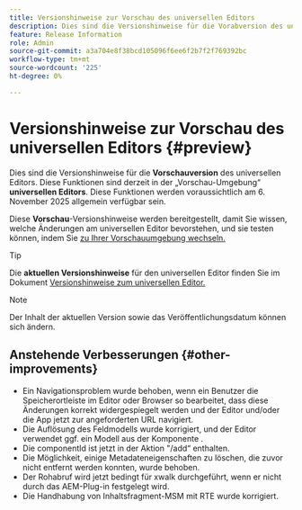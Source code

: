 ```yaml
---
title: Versionshinweise zur Vorschau des universellen Editors
description: Dies sind die Versionshinweise für die Vorabversion des universellen Editors.
feature: Release Information
role: Admin
source-git-commit: a3a704e8f38bcd105096f6ee6f2b7f2f769392bc
workflow-type: tm+mt
source-wordcount: '225'
ht-degree: 0%

---
```



# Versionshinweise zur Vorschau des universellen Editors {#preview}

Dies sind die Versionshinweise für die **Vorschauversion** des universellen Editors. Diese Funktionen sind derzeit in der „Vorschau-Umgebung“ **universellen Editors**. Diese Funktionen werden voraussichtlich am 6. November 2025 allgemein verfügbar sein.

Diese **Vorschau**-Versionshinweise werden bereitgestellt, damit Sie wissen, welche Änderungen am universellen Editor bevorstehen, und sie testen können, indem Sie [zu Ihrer Vorschauumgebung wechseln.](/help/sites-cloud/authoring/universal-editor/navigation.md#user-properties)

>[!TIP]
>
>Die **aktuellen Versionshinweise** für den universellen Editor finden Sie im Dokument [Versionshinweise zum universellen Editor.](/help/release-notes/universal-editor/current.md)

>[!NOTE]
>
>Der Inhalt der aktuellen Version sowie das Veröffentlichungsdatum können sich ändern.

## Anstehende Verbesserungen {#other-improvements}

* Ein Navigationsproblem wurde behoben, wenn ein Benutzer die Speicherortleiste im Editor oder Browser so bearbeitet, dass diese Änderungen korrekt widergespiegelt werden und der Editor und/oder die App jetzt zur angeforderten URL navigiert.
* Die Auflösung des Feldmodells wurde korrigiert, und der Editor verwendet ggf. ein Modell aus der Komponente .
* Die componentId ist jetzt in der Aktion &quot;/add“ enthalten.
* Die Möglichkeit, einige Metadateneigenschaften zu löschen, die zuvor nicht entfernt werden konnten, wurde behoben.
* Der Rohabruf wird jetzt bedingt für xwalk durchgeführt, wenn er nicht durch das AEM-Plug-in festgelegt wird.
* Die Handhabung von Inhaltsfragment-MSM mit RTE wurde korrigiert.
